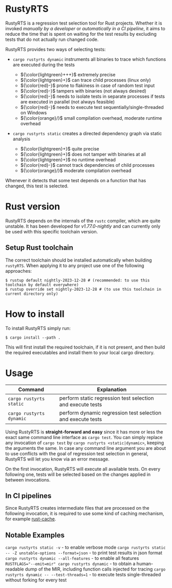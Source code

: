 # RustyRTS

RustyRTS is a regression test selection tool for Rust projects.
Whether it is invoked _manually by a developer_ or _automatically in a CI pipeline_, it aims to reduce the time that is spent on waiting for the test results by excluding tests that do not actually run changed code.

RustyRTS provides two ways of selecting tests:

- `cargo rustyrts dynamic` instruments all binaries to trace which functions are executed during the tests
  - ${\color{lightgreen}+++}$ extremely precise
  - ${\color{lightgreen}+}$ can trace child processes (linux only)
  - ${\color{red}-}$ prone to flakiness in case of random test input
  - ${\color{red}-}$ tampers with binaries (not always desired)
  - ${\color{red}-}$ needs to isolate tests in separate processes if tests are executed in parallel (not always feasible)
  - ${\color{red}-}$ needs to execute test sequentially/single-threaded on Windows
  - ${\color{orange}/}$ small compilation overhead, moderate runtime overhead

- `cargo rustyrts static` creates a directed dependency graph via static analysis
  - ${\color{lightgreen}+}$ quite precise
  - ${\color{lightgreen}+}$ does not tamper with binaries at all
  - ${\color{lightgreen}+}$ no runtime overhead
  - ${\color{red}-}$ cannot track dependencies of child processes
  - ${\color{orange}/}$ moderate compilation overhead

Whenever it detects that some test depends on a function that has changed, this test is selected.

# Rust version

RustyRTS depends on the internals of the `rustc` compiler, which are quite unstable.
It has been developed for _v1.77.0-nightly_ and can currently only be used with this specific toolchain version.

## Setup Rust toolchain

The correct toolchain should be installed automatically when building `rustyRTS`.
When applying it to any project use one of the following approaches:

```
$ rustup default nightly-2023-12-28 # (recommended: to use this toolchain by default everywhere)
$ rustup override set nightly-2023-12-28 # (to use this toolchain in current directory only)
```

# How to install

To install RustyRTS simply run:

```
$ cargo install --path .
```

This will first install the required toolchain, if it is not present, and then build the required executables and install them to your local cargo directory.

# Usage

| Command                  | Explanation                                                 |
| ------------------------ | ----------------------------------------------------------- |
| `cargo rustyrts static`  | perform static regression test selection and execute tests  |
| `cargo rustyrts dynamic` | perform dynamic regression test selection and execute tests |

<!-- | `cargo rustyrts clean`   | clean temporary directories created by RustyRTS by default (or just use `cargo clean`) | -->

Using RustyRTS is **straight-forward and easy** since it has more or less the exact same command line interface as `cargo test`.
You can simply replace any invocation of `cargo test` by `cargo rustyrts <static|dynamic>`, keeping the arguments the same.
In case any command line argument you are about to use conflicts with the goal of regression test selection in general, RustyRTS will let you know via an error message.

On the first invocation, RustyRTS will execute all available tests. On every following one, tests will be selected based on the changes applied in between invocations.

## In CI pipelines

Since RustyRTS creates intermediate files that are processed on the following invocation, it is required to use some kind of caching mechanism, for example [rust-cache](https://github.com/Swatinem/rust-cache).

## Notable Examples

`cargo rustyrts static -v` - to enable verbose mode
`cargo rustyrts static -- -Z unstable-options --format=json` - to print test results in json format
`cargo rustyrts dynamic --all-features` - to enable all features
`RUSTFLAGS="--emit=mir" cargo rustyrts dynamic` - to obtain a human-readable dump of the MIR, including function calls injected for tracing
`cargo rustyrts dynamic -- --test-threads=1` - to execute tests single-threaded without forking for every test
